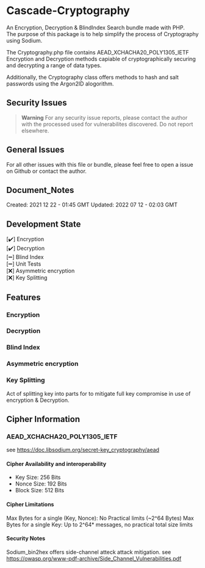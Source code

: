 # Cascade-Cryptography
An Encryption, Decryption & BlindIndex Search bundle made with PHP.  
The purpose of this package is to help simplify the process of Cryptography using Sodium.  

The Cryptography.php file contains AEAD_XCHACHA20_POLY1305_IETF Encryption and Decryption methods capiable of cryptographically securing and decrypting a range of data types.  

Additionally, the Cryptography class offers methods to hash and salt passwords using the Argon2ID alogorithm.  

## Security Issues
> **Warning** 
For any security issue reports, please contact the author with the processed used for vulnerabilites discovered.
Do not report elsewhere. 

## General Issues
For all other issues with this file or bundle, please feel free to open a issue on Github or contact the author.

## Document_Notes
Created: 2021 12 22 - 01:45 GMT
Updated: 2022 07 12 - 02:03 GMT

## Development State 
[✔️] Encryption  
[✔️] Decryption  
[➖] Blind Index  
[➖] Unit Tests  
[❌] Asymmetric encryption  
[❌] Key Splitting  


## Features
### Encryption

### Decryption

### Blind Index

### Asymmetric encryption

### Key Splitting
Act of splitting key into parts for to mitigate full key compromise in use of encryption & Decryption.

## Cipher Information

### AEAD_XCHACHA20_POLY1305_IETF
see https://doc.libsodium.org/secret-key_cryptography/aead

#### Cipher Availability and interoperability
- Key Size: 256 Bits
- Nonce Size: 192 Bits 
- Block Size: 512 Bits

#### Cipher Limitations
Max Bytes for a single (Key, Nonce): No Practical limits (~2^64 Bytes)
Max Bytes for a single Key: Up to 2^64* messages, no practical total size limits

#### Security Notes
Sodium_bin2hex offers side-channel atteck attack mitigation.
see https://owasp.org/www-pdf-archive/Side_Channel_Vulnerabilities.pdf
